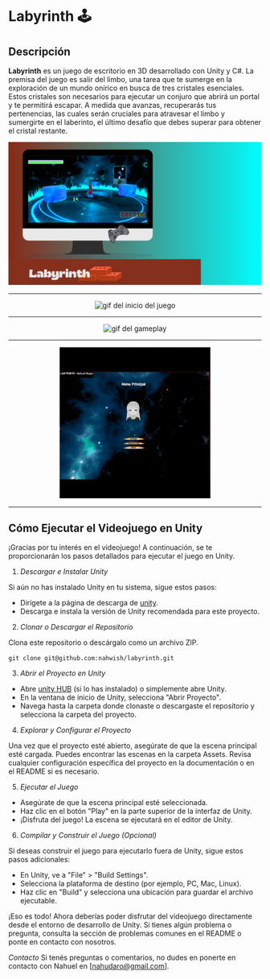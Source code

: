 # Labyrinth 🕹️

## Descripción

**Labyrinth** es un juego de escritorio en 3D desarrollado con Unity y C#. La premisa del juego es salir del limbo, una tarea que te sumerge en la exploración de un mundo onírico en busca de tres cristales esenciales. Estos cristales son necesarios para ejecutar un conjuro que abrirá un portal y te permitirá escapar. A medida que avanzas, recuperarás tus pertenencias, las cuales serán cruciales para atravesar el limbo y sumergirte en el laberinto, el último desafío que debes superar para obtener el cristal restante.

<img src="./public/labyrinth.png" alt="imagen de portada del videojuego">

<hr/>

<p align="center">
<img src="./public/LABYRINTH-UNO.gif" width="300" alt="gif del inicio del juego"> 
</p>

<hr/>

<p align="center">
<img src="./public/LABYRINTH-DOS.gif"  width="300" alt="gif del gameplay"> 
</p>

<hr/>

<p align="center">
<img src="./public/LABYRINTH-MENU.gif" width="300" alt="gif de la pantala game over">
</p>

<hr/>

## Cómo Ejecutar el Videojuego en Unity

¡Gracias por tu interés en el videojuego! A continuación, se te proporcionarán los pasos detallados para ejecutar el juego en Unity.

1.  *Descargar e Instalar Unity*

Si aún no has instalado Unity en tu sistema, sigue estos pasos:

- Dirígete a la página de descarga de [unity](https://unity.com/pricing#plans-student-and-hobbyist).
- Descarga e instala la versión de Unity recomendada para este proyecto.

2. *Clonar o Descargar el Repositorio*

Clona este repositorio o descárgalo como un archivo ZIP.

   ```
   git clone git@github.com:nahwish/labyrinth.git
   ```

3. *Abrir el Proyecto en Unity*

- Abre [unity HUB](https://unity.com/es/download) (si lo has instalado) o simplemente abre Unity.
- En la ventana de inicio de Unity, selecciona "Abrir Proyecto".
- Navega hasta la carpeta donde clonaste o descargaste el repositorio y selecciona la carpeta del proyecto.

4. *Explorar y Configurar el Proyecto*

Una vez que el proyecto esté abierto, asegúrate de que la escena principal esté cargada. Puedes encontrar las escenas en la carpeta Assets.
Revisa cualquier configuración específica del proyecto en la documentación o en el README si es necesario.

5. *Ejecutar el Juego*

- Asegúrate de que la escena principal esté seleccionada.
- Haz clic en el botón "Play" en la parte superior de la interfaz de Unity.
- ¡Disfruta del juego! La escena se ejecutará en el editor de Unity.

6. *Compilar y Construir el Juego (Opcional)*

Si deseas construir el juego para ejecutarlo fuera de Unity, sigue estos pasos adicionales:

- En Unity, ve a "File" > "Build Settings".
- Selecciona la plataforma de destino (por ejemplo, PC, Mac, Linux).
- Haz clic en "Build" y selecciona una ubicación para guardar el archivo ejecutable.

¡Eso es todo! Ahora deberías poder disfrutar del videojuego directamente desde el entorno de desarrollo de Unity. Si tienes algún problema o pregunta, consulta la sección de problemas comunes en el README o ponte en contacto con nosotros.


*Contacto*
Si tenés preguntas o comentarios, no dudes en ponerte en contacto con Nahuel en [nahudaro@gmail.com].
